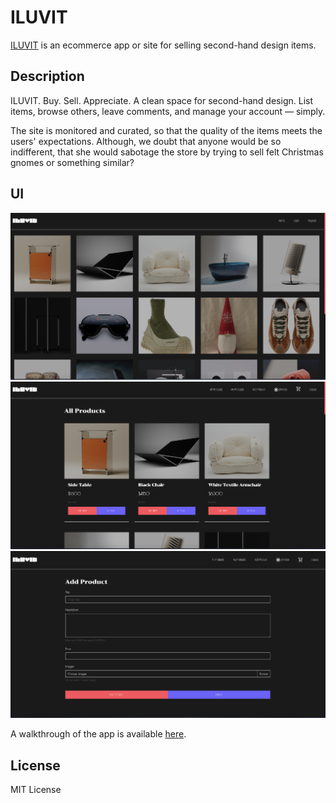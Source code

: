 # ILUVIT

[ILUVIT](https://iluvit-app.vercel.app/) is an ecommerce app or site for selling second-hand design items.

## Description

ILUVIT. Buy. Sell. Appreciate. A clean space for second-hand design. List items, browse others, leave comments, and manage your account — simply.

The site is monitored and curated, so that the quality of the items meets the users' expectations. Although, we doubt that anyone would be so indifferent, that she would sabotage the store by trying to sell felt Christmas gnomes or something similar?

## UI

![Home](./public/images/ui/ui-1.png)
![All Products](./public/images/ui/ui-2.png)
![Add Product](./public/images/ui/ui-3.png)

A walkthrough of the app is available [here](https://youtu.be/kp4rbC9mkaQ).

## License

MIT License
